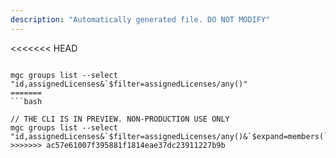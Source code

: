 ```yaml
---
description: "Automatically generated file. DO NOT MODIFY"
---
```


<<<<<<< HEAD
```cli

mgc groups list --select "id,assignedLicenses&`$filter=assignedLicenses/any()"
=======
```bash

// THE CLI IS IN PREVIEW. NON-PRODUCTION USE ONLY
mgc groups list --select "id,assignedLicenses&`$filter=assignedLicenses/any()&`$expand=members(`$select=id,displayName)"
>>>>>>> ac57e61007f395881f1814eae37dc23911227b9b

```